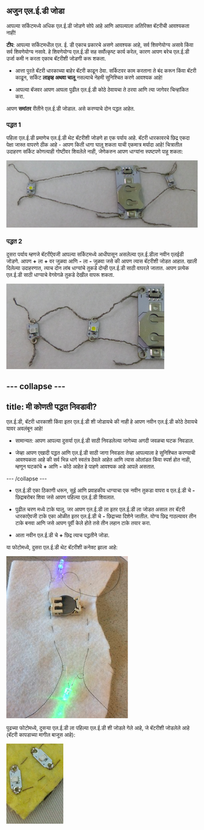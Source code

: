 ## अजुन एल.ई.डी जोडा

आपल्या सर्किटमध्ये अधिक एल.ई.डी जोडणे सोपे आहे आणि आपल्याला अतिरिक्त बॅटरीची आवश्यकता नाही!

**टीप**: आपल्या सर्किटमधील एल. ई. डी एकाच प्रकारचे असणे आवश्यक आहे, सर्व शिवणेयोग्य असावे किंवा सर्व शिवणेयोग्य नसावे. हे शिवणेयोग्य एल.ई.डी सह सर्वोत्कृष्ट कार्य करेल, कारण आपण बरेच एल.ई.डी उर्जा कमी न करता एकाच बॅटरीशी जोडणी करू शकता.

+ आत्ता पुरते बॅटरी धारकाच्या बाहेर बॅटरी काढून ठेवा. सर्किटवर काम करताना ते बंद करून किंवा बॅटरी काढून, सर्किट **लाइव्ह अथवा चालू** नसल्याचे नेहमी सुनिश्चित करणे आवश्यक आहे!

+ आपल्या बॅजवर आपण आपला पुढील एल.ई.डी कोठे ठेवायचा ते ठरवा आणि त्या जागेवर चिन्हांकित करा.

आपण **समांतर** रीतीने एल.ई.डी जोडाल. असे करण्याचे दोन पद्धत आहेत.

### पद्धत 1

पहिला एल.ई.डी प्रमाणेच एल.ई.डी थेट बॅटरीशी जोडणे हा एक पर्याय आहे. बॅटरी धारकावरचे छिद्र एकदा पेक्षा जास्त वापरणे ठीक आहे - आपण किती धागा घालू शकता याची एकमात्र मर्यादा आहे! चित्रातील उदाहरण सर्किट कोणत्याही गोष्टीवर शिवलेले नाही, जेणेकरुन आपण धाग्यांना स्पष्टपणे पाहू शकता:

![](images/more_leds_separate.png)

### पद्धत 2

दुसरा पर्याय म्हणजे बॅटरीऐवजी आपल्या सर्किटमध्ये आधीपासून असलेल्या एल.ई.डीला नवीन एलईडी जोडणे. आपण **+** ला **+** वर जुळवा आणि **-** ला **-** जुळवा जसे की आपण त्यास बॅटरीशी जोडत आहात. खाली दिलेल्या उदाहरणात, त्याच दोन लांब धाग्यांचे तुकडे दोन्ही एल.ई.डी साठी वापरले जातात. आपण प्रत्येक एल.ई.डी साठी धाग्याचे वेगवेगळे तुकडे देखील वापरू शकता.

![](images/more_leds_extended.png)

--- collapse ---
---
title: मी कोणती पद्धत निवडावी?
---

एल.ई.डी, बॅटरी धारकाशी किंवा इतर एल.ई.डी शी जोडायचे की नाही हे आपण नवीन एल.ई.डी कोठे ठेवायचे यावर अवलंबून आहे!

+ सामान्यत: आपण आपल्या दुसर्या एल.ई.डी साठी निवडलेल्या जागेच्या अगदी जवळचा घटक निवडाल.

+ जेव्हा आपण एखादी पद्धत आणि एल.ई.डी साठी जागा निवडता तेव्हा आपल्याला हे सुनिश्चित करण्याची आवश्यकता आहे की सर्व भिन्न धागे स्वतंत्र ठेवले आहेत आणि त्यास ओलांडत किंवा स्पर्श होत नाही, म्हणून घटकांचे **+** आणि **-** कोठे आहेत हे पाहणे आवश्यक आहे आपले असतात.

--- /collapse ---

+ एल.ई.डी एका ठिकाणी धरून, सुई आणि प्रवाहकीय धाग्याचा एक नवीन तुकडा वापरा व एल.ई.डी चे **-** छिद्राबरोबर शिवा जसे आपण पहिल्या एल.ई.डी शिवलात.

+ पुढील चरण मध्ये टाके घालू. जर आपण एल.ई.डी ला इतर एल.ई.डी ला जोडत असाल तर बॅटरी धारकाऐवजी टाके एका ओळीत इतर एल.ई.डी चे **-** छिद्राच्या दिशेने जातील. योग्य छिद्र गाठल्यावर तीन टाके बनवा आणि जसे आपण पूर्वी केले होते तसे तीन लहान टाके तयार करा.

+ आता नवीन एल.ई.डी चे **+** छिद्र त्याच पद्धतीने जोडा.

या फोटोमध्ये, दुसरा एल.ई.डी थेट बॅटरीशी कनेक्ट झाला आहे:

![](images/second_led.JPG)

पुढच्या फोटोमध्ये, दुसर्‍या एल.ई.डी ला पहिल्या एल.ई.डी शी जोडले गेले आहे, जे बॅटरीशी जोडलेले आहे (बॅटरी कापडाच्या मागील बाजूस आहे):

![](images/second_led2.png)
